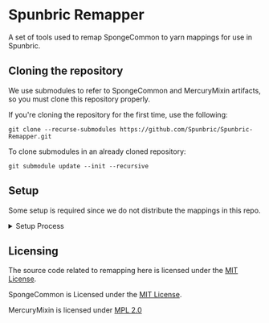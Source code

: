 # Spunbric Remapper

A set of tools used to remap SpongeCommon to yarn mappings for use in Spunbric.

## Cloning the repository

We use submodules to refer to SpongeCommon and MercuryMixin artifacts, so you must clone this repository properly.

If you're cloning the repository for the first time, use the following:

```git clone --recurse-submodules https://github.com/Spunbric/Spunbric-Remapper.git```

To clone submodules in an already cloned repository:

```git submodule update --init --recursive```

## Setup

Some setup is required since we do not distribute the mappings in this repo.

<details><summary>Setup Process</summary>

### 1. Generate Tiny V2 Merged mappings

Clone yarn (For 1.14.4, use my branch [here](https://github.com/i509VCB/dmcyarn/tree/114hack)).

Run `gradle build` and get the `yarn-MINECRAFT_VERSION+build.local-mergedv2.jar` file generated in `/build/libs/`.

Extract the `mappings.tiny` file inside of the mergedv2 jar, rename to `yarn.tiny` and place the file in the `mappings` folder.

### 2. Get MCPConfig tsrg mappings.

Go to MCPConfig repository and grab the `joined.tsrg` file for the corresponding Minecraft version. Rename it to `srg.tsrg` and place it in the `mappings` folder.

### 3. Get Field and Method mappings

Find the `fields.csv` and `methods.csv` files that map `srg -> mcp`. Place them in the `mappings/mcp` folder.

</details>

## Licensing

The source code related to remapping here is licensed under the [MIT License](LICENSE.txt).

SpongeCommon is Licensed under the [MIT License](https://github.com/SpongePowered/SpongeCommon/blob/api-8/LICENSE.txt).

MercuryMixin is licensed under [MPL 2.0](https://github.com/CadixDev/MercuryMixin/blob/master/LICENSE.txt)


